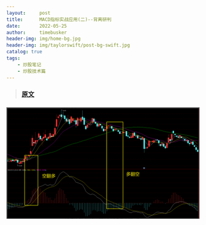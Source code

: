 ```yaml
---
layout:     post
title:      MACD指标实战应用(二)--背离研判
date:       2022-05-25
author:     timebusker
header-img: img/home-bg.jpg
header-img: img/taylorswift/post-bg-swift.jpg
catalog: true
tags:
    - 炒股笔记
    - 炒股技术篇
---  
```


>### [原文](https://zhuanlan.zhihu.com/p/386364680)


### 

![image](/img/gupiao/20220525014252.png)  


